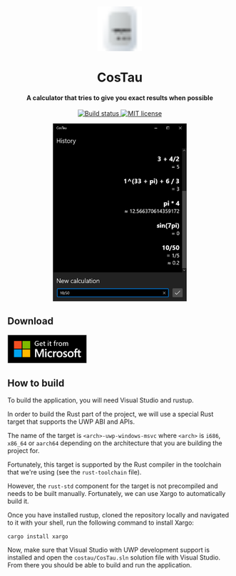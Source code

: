 <p align="center">
    <img src="images/logo.svg?raw=true" alt="CosTau's logo" width="100">
</p>
<h1 align="center">CosTau</h1>

<h4 align="center">A calculator that tries to give you exact results when
possible</h4>

<p align="center">
    <a href="https://travis-ci.org/greg904/costau">
        <img src="https://travis-ci.org/greg904/costau.svg?branch=master" alt="Build status">
    </a>
    <a href="https://opensource.org/licenses/MIT">
        <img src="https://img.shields.io/badge/license-MIT-blue.svg" alt="MIT license">
    </a>
</p>

<p align="center">
    <img src="/images/screenshot_en-US.png?raw=true" alt="A screenshot of CosTau" width="300">
</p>

## Download

<a href='https://www.microsoft.com/store/apps/9PMNZH9N6W0R?cid=storebadge&ocid=badge'>
    <img src="/images/ms-store-badge.svg?raw=true" alt="Get it from Microsoft Store" height="64">
</a>

## How to build

To build the application, you will need Visual Studio and rustup.

In order to build the Rust part of the project, we will use a special Rust
target that supports the UWP ABI and APIs.

The name of the target is `<arch>-uwp-windows-msvc` where `<arch>` is `i686`,
`x86_64` or `aarch64` depending on the architecture that you are building the
project for.

Fortunately, this target is supported by the Rust compiler in the toolchain that
we're using (see the `rust-toolchain` file).

However, the `rust-std` component for the target is not precompiled and needs to
be built manually. Fortunately, we can use Xargo to automatically build it.

Once you have installed rustup, cloned the repository locally and navigated to
it with your shell, run the following command to install Xargo:

```pwsh
cargo install xargo
```

Now, make sure that Visual Studio with UWP development support is installed and
open the `costau/CosTau.sln` solution file with Visual Studio. From there you should
be able to build and run the application.
